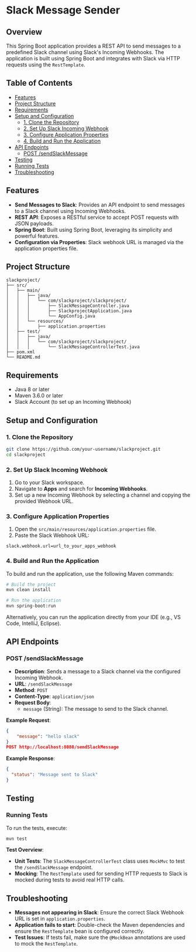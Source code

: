 
# Slack Message Sender

## Overview

This Spring Boot application provides a REST API to send messages to a predefined Slack channel using Slack's Incoming Webhooks. The application is built using Spring Boot and integrates with Slack via HTTP requests using the `RestTemplate`.

## Table of Contents

- [Features](#features)
- [Project Structure](#project-structure)
- [Requirements](#requirements)
- [Setup and Configuration](#setup-and-configuration)
  - [1. Clone the Repository](#1-clone-the-repository)
  - [2. Set Up Slack Incoming Webhook](#2-set-up-slack-incoming-webhook)
  - [3. Configure Application Properties](#3-configure-application-properties)
  - [4. Build and Run the Application](#4-build-and-run-the-application)
- [API Endpoints](#api-endpoints)
  - [POST /sendSlackMessage](#post-sendslackmessage)
- [Testing](#testing)
- [Running Tests](#running-tests)
- [Troubleshooting](#troubleshooting)


## Features

- **Send Messages to Slack**: Provides an API endpoint to send messages to a Slack channel using Incoming Webhooks.
- **REST API**: Exposes a RESTful service to accept POST requests with JSON payloads.
- **Spring Boot**: Built using Spring Boot, leveraging its simplicity and powerful features.
- **Configuration via Properties**: Slack webhook URL is managed via the application properties file.

## Project Structure

```
slackproject/
├── src/
│   ├── main/
│   │   ├── java/
│   │   │   └── com/slackproject/slackproject/
│   │   │       ├── SlackMessageController.java
│   │   │       ├── SlackprojectApplication.java
│   │   │       └── AppConfig.java
│   │   └── resources/
│   │       ├── application.properties
│   ├── test/
│   │   ├── java/
│   │   │   └── com/slackproject/slackproject/
│   │   │       └── SlackMessageControllerTest.java
├── pom.xml
└── README.md
```

## Requirements

- Java 8 or later
- Maven 3.6.0 or later
- Slack Account (to set up an Incoming Webhook)

## Setup and Configuration

### 1. Clone the Repository

```bash
git clone https://github.com/your-username/slackproject.git
cd slackproject
```

### 2. Set Up Slack Incoming Webhook

1. Go to your Slack workspace.
2. Navigate to **Apps** and search for **Incoming Webhooks**.
3. Set up a new Incoming Webhook by selecting a channel and copying the provided Webhook URL.

### 3. Configure Application Properties

1. Open the `src/main/resources/application.properties` file.
2. Paste the Slack Webhook URL:

```properties
slack.webhook.url=url_to_your_apps_webhook
```

### 4. Build and Run the Application

To build and run the application, use the following Maven commands:

```bash
# Build the project
mvn clean install

# Run the application
mvn spring-boot:run
```

Alternatively, you can run the application directly from your IDE (e.g., VS Code, IntelliJ, Eclipse).

## API Endpoints

### POST /sendSlackMessage

- **Description**: Sends a message to a Slack channel via the configured Incoming Webhook.
- **URL**: `/sendSlackMessage`
- **Method**: `POST`
- **Content-Type**: `application/json`
- **Request Body**:
  - `message` (String): The message to send to the Slack channel.

**Example Request**:

```JSON
{
    "message": "hello slack"
}
POST http://localhost:8080/sendSlackMessage
```

**Example Response**:

```json
{
  "status": "Message sent to Slack"
}
```

## Testing

### Running Tests

To run the tests, execute:

```bash
mvn test
```

**Test Overview**:

- **Unit Tests**: The `SlackMessageControllerTest` class uses `MockMvc` to test the `/sendSlackMessage` endpoint.
- **Mocking**: The `RestTemplate` used for sending HTTP requests to Slack is mocked during tests to avoid real HTTP calls.

## Troubleshooting

- **Messages not appearing in Slack**: Ensure the correct Slack Webhook URL is set in `application.properties`.
- **Application fails to start**: Double-check the Maven dependencies and ensure the `RestTemplate` bean is configured correctly.
- **Test Issues**: If tests fail, make sure the `@MockBean` annotations are used to mock the `RestTemplate`.


